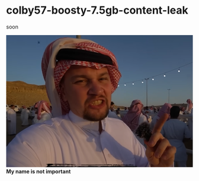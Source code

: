 # colby57-boosty-7.5gb-content-leak
soon

<img width="512px" src="https://github.com/DarvinYouTube/colby57-boosty-7.5gb-content-leak/blob/main/venator_XifoODGVQm.png?raw=true"/> **My name is not important**


